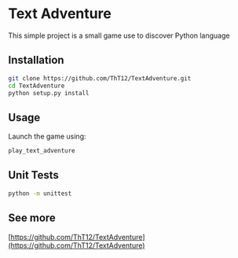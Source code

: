 # Text Adventure

This simple project is a small game use to discover Python language

## Installation

```bash
git clone https://github.com/ThT12/TextAdventure.git
cd TextAdventure
python setup.py install
```

## Usage

Launch the game using:

```bash
play_text_adventure
```

## Unit Tests

```bash
python -m unittest
```

## See more
[https://github.com/ThT12/TextAdventure](https://github.com/ThT12/TextAdventure)